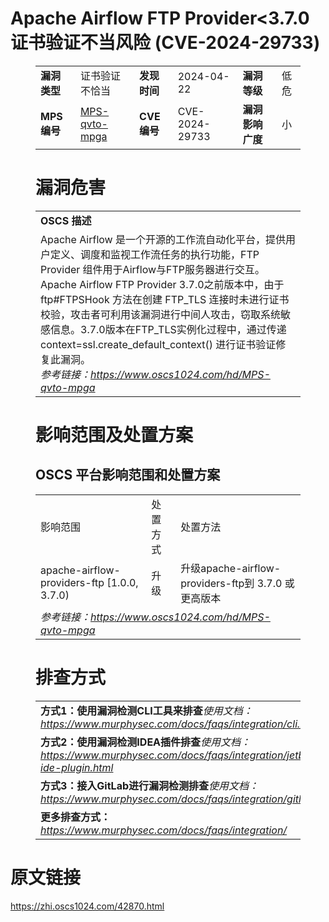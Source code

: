 # Apache Airflow FTP Provider<3.7.0 证书验证不当风险 (CVE-2024-29733)
<figure class="wp-block-table">
    <table>
        <tbody>
        <tr>
            <td><strong>漏洞类型</strong></td>
            <td>证书验证不恰当</td>
            <td><strong>发现时间</strong></td>
            <td>2024-04-22</td>
            <td><strong>漏洞等级</strong></td>
            <td>低危</td>
        </tr>
        <tr>
            <td><strong>MPS编号</strong></td>
            <td><a href="https://www.oscs1024.com/hd/MPS-qvto-mpga">MPS-qvto-mpga</a></td>
            <td><strong>CVE编号</strong></td>
            <td>CVE-2024-29733</td>
            <td><strong>漏洞影响广度</strong></td>
            <td>小</td>
        </tr>
        </tbody>
    </table>
</figure>


<figure class="wp-block-table">
    <h1 class="wp-block-heading">漏洞危害</h1>
    <table>
        <tbody>
        <tr>
            <td><strong>OSCS 描述</strong></td>
        </tr>
        <tr>
            <td>Apache Airflow 是一个开源的工作流自动化平台，提供用户定义、调度和监视工作流任务的执行功能，FTP Provider 组件用于Airflow与FTP服务器进行交互。
Apache Airflow FTP Provider 3.7.0之前版本中，由于 ftp#FTPSHook 方法在创建 FTP_TLS 连接时未进行证书校验，攻击者可利用该漏洞进行中间人攻击，窃取系统敏感信息。3.7.0版本在FTP_TLS实例化过程中，通过传递 context=ssl.create_default_context() 进行证书验证修复此漏洞。<br><em>参考链接：<a
                    href="https://www.oscs1024.com/hd/MPS-qvto-mpga">https://www.oscs1024.com/hd/MPS-qvto-mpga</a></em>
            </td>
        </tr>
        </tbody>
    </table>
</figure>


<figure class="wp-block-table alignleft">
    <h1 class="wp-block-heading">影响范围及处置方案</h1>
    <h2 class="wp-block-heading"><strong>OSCS</strong> <strong>平台影响范围和处置方案</strong></h2>
    <table>
        <tbody>
        <tr>
            <td>影响范围</td>
            <td>处置方式</td>
            <td>处置方法</td>
        </tr>
        <tr><td rowspan="1">apache-airflow-providers-ftp [1.0.0, 3.7.0)</td><td>升级</td><td>升级apache-airflow-providers-ftp到 3.7.0 或更高版本</td></tr>
        <tr>
            <td colspan="3"><em>参考链接：</em><em><a
                    href="https://www.oscs1024.com/hd/MPS-qvto-mpga">https://www.oscs1024.com/hd/MPS-qvto-mpga</a></em></td>
        </tr>
        </tbody>
    </table>
</figure>


<figure class="wp-block-table">
    <h1 class="wp-block-heading">排查方式</h1>
    <table>
        <tbody>
        <tr>
            <td><strong>方式1：使用漏洞检测CLI工具来排查</strong><em>使用文档：<a
                    href="https://www.murphysec.com/docs/faqs/integration/cli.html">https://www.murphysec.com/docs/faqs/integration/cli.html</a></em>
            </td>
        </tr>
        <tr>
            <td><strong>方式2：使用漏洞检测IDEA插件排查</strong><em>使用文档：<a
                    href="https://www.murphysec.com/docs/faqs/integration/jetbrains-ide-plugin.html">https://www.murphysec.com/docs/faqs/integration/jetbrains-ide-plugin.html</a></em>
            </td>
        </tr>
        <tr>
            <td><strong>方式3：接入GitLab进行漏洞检测排查</strong><em>使用文档：<a
                    href="https://www.murphysec.com/docs/faqs/integration/gitlab.html">https://www.murphysec.com/docs/faqs/integration/gitlab.html</a></em>
            </td>
        </tr>
        <tr>
            <td><strong>更多排查方式：</strong><em><a
                    href="https://www.murphysec.com/docs/faqs/integration/">https://www.murphysec.com/docs/faqs/integration/</a></em>
            </td>
        </tr>
        </tbody>
    </table>
</figure>
<h1>原文链接</h1>
<p><a href="https://zhi.oscs1024.com/42870.html">https://zhi.oscs1024.com/42870.html</a></p>